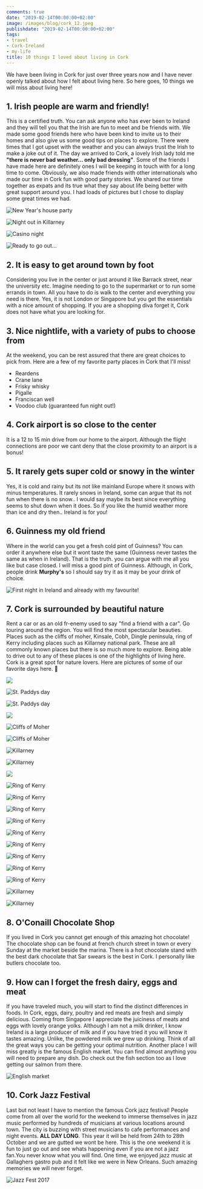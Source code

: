 ```yaml
---
comments: true
date: "2019-02-14T00:00:00+02:00"
image: /images/blog/cork_12.jpeg
publishdate: "2019-02-14T00:00:00+02:00"
tags:
- travel
- Cork-Ireland
- my-life
title: 10 things I loved about living in Cork
---
```

We have been living in Cork for just over three years now and I have never openly talked about how I felt about living here. So here goes, 10 things we will miss about living here!

## 1. Irish people are warm and friendly! 
This is a certified truth. You can ask anyone who has ever been to Ireland and they will tell you that the Irish are fun to meet and be friends with. We made some good friends here who have been kind to invite us to their homes and also give us some good tips on places to explore. There were times that I got upset with the weather and you can always trust the Irish to make a joke out of it. The day we arrived to Cork, a lovely Irish lady told me **"there is never bad weather... only bad dressing"**. Some of the friends I have made here are definitely ones I will be keeping in touch with for a long time to come. Obviously, we also made friends with other internationals who made our time in Cork fun with good party stories. We shared our time together as expats and its true what they say about life being better with great support around you. I had loads of pictures but I chose to display some great times we had. 

![](/images/blog/cork_2.jpg "New Year's house party")

![](/images/blog/cork_3.jpeg "Night out in Killarney")

![](/images/blog/cork_4.jpeg "Casino night")

![](/images/blog/cork_5.jpg "Ready to go out...")

## 2. It is easy to get around town by foot
Considering you live in  the center or just around it like Barrack street, near the university etc. Imagine needing to go to the supermarket or to run some errands in town. All you have to do is walk to the center and everything you need is there. Yes, it is not London or Singapore but you get the essentials with a nice amount of shopping. If you are a shopping diva forget it, Cork does not have what you are looking for. 

## 3. Nice nightlife, with a variety of pubs to choose from
At the weekend, you can be rest assured that there are great choices to pick from. Here are a few of my favorite party places in Cork that I'll miss!

- Reardens 
- Crane lane 
- Frisky whisky 
- Pigalle
- Franciscan well 
- Voodoo club (guaranteed fun night out!) 

## 4. Cork airport is so close to the center
It is a 12 to 15 min drive from our home to the airport. Although the flight connections are poor we cant deny that the close proximity to an airport is a bonus! 

## 5. It rarely gets super cold or snowy in the winter 
 Yes, it is cold and rainy but its not like mainland Europe where it snows with minus temperatures. 
It rarely snows in Ireland, some can argue that its not fun when there is no snow.. I would say maybe its best since everything seems to shut down when it does. So if you like the humid weather more than ice and dry then.. Ireland is for you! 

## 6. Guinness my old friend 
Where in the world can you get a fresh cold pint of Guinness? You can order it anywhere else but it wont taste the same (Guinness never tastes the same as when in Ireland). That is the truth. you can argue with me all you like but case closed. I will miss a good pint of Guinness. Although, in Cork, people drink **Murphy's** so I should say try it as it may be your drink of choice. 

![](/images/blog/cork_6.jpeg "First night in Ireland and already with my favourite!")

## 7. Cork is surrounded by beautiful nature 
Rent a car or as an old fr-enemy used to say "find a friend with a car". Go touring around the region. You will find the most spectacular beauties. Places such as the cliffs of moher, Kinsale, Cobh, Dingle peninsula, ring of Kerry including places such as Killarney national park.  These are all commonly known places but there is so much more to explore. Being able to drive out to any of these places is one of the highlights of living here. Cork is a great spot for nature lovers. Here are pictures of some of our favorite days here. 

![](/images/blog/cork_7.jpeg "")

![](/images/blog/cork_8.jpeg "St. Paddys day")

![](/images/blog/cork_9.jpeg "St. Paddys day")

![](/images/blog/cork_11.jpeg "")

![](/images/blog/cork_13.jpeg "Cliffs of Moher")

![](/images/blog/cork_14.jpeg "Cliffs of Moher")

![](/images/blog/cork_15.jpeg "Killarney")

![](/images/blog/cork_16.jpeg "Killarney")

![](/images/blog/cork_17.jpeg "")

![](/images/blog/cork_18.jpeg "Ring of Kerry")

![](/images/blog/cork_19.jpeg "Ring of Kerry")

![](/images/blog/cork_20.jpeg "Ring of Kerry")

![](/images/blog/cork_21.jpeg "Ring of Kerry")

![](/images/blog/cork_22.jpeg "Ring of Kerry")

![](/images/blog/cork_23.jpeg "Ring of Kerry")

![](/images/blog/cork_24.jpeg "Ring of Kerry")

![](/images/blog/cork_25.jpeg "Ring of Kerry")

![](/images/blog/cork_26.jpeg "Ring of Kerry")

![](/images/blog/cork_27.jpeg "Killarney")

![](/images/blog/cork_910.jpeg "Killarney")

## 8. O'Conaill Chocolate Shop
If you lived in Cork you cannot get enough of this amazing hot chocolate! The chocolate shop can be found at french church street in town or every Sunday at the market beside the marina. There is a hot chocolate stand with the best dark chocolate that Sar swears is the best in Cork. I personally like butlers chocolate too. 
 
## 9. How can I forget the fresh dairy, eggs and meat
If you have traveled much, you will start to find the distinct differences in foods. In Cork, eggs, dairy, poultry and red meats are fresh and simply delicious. Coming from Singapore I appreciate the juiciness of meats and eggs with lovely orange yolks. Although I am not a milk drinker, I know Ireland is a large producer of milk and if you have tried it you will know it tastes amazing. Unlike, the powdered milk we grew up drinking. Think of all the great ways you can be getting your optimal nutrition. Another place I will miss greatly is the famous English market. You can find almost anything you will need to prepare any dish. Do check out the fish section too as I love getting our salmon from there. 

![](/images/blog/cork_28.jpg "English market")

## 10. Cork Jazz Festival 
Last but not least I have to mention the famous Cork jazz festival! People come from all over the world for the weekend to immerse themselves in jazz music performed by hundreds of musicians at various locations around town. The city is buzzing with street musicians to cafe performances and night events. **ALL DAY LONG**. This year it will be held from 24th to 28th October and we are gutted we wont be here. This is the one weekend it is fun to just go out and see whats happening even if you are not a jazz fan.You never know what you will find. One time, we enjoyed jazz music at Gallaghers gastro pub and it felt like we were in New Orleans. Such amazing memories we will never forget.

![](/images/blog/cork_29.jpg "Jazz Fest 2017")